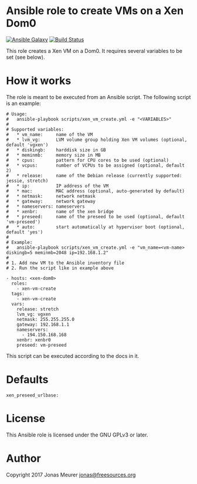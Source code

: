 # Ansible role to create VMs on a Xen Dom0

[![Ansible Galaxy](http://img.shields.io/badge/ansible--galaxy-xen-vm-create-blue.svg)](https://galaxy.ansible.com/mejo-/xen-vm-create/) [![Build Status](https://travis-ci.org/mejo-/ansible-role-xen-vm-create.svg?branch=master)](https://travis-ci.org/mejo-/ansible-role-xen-vm-create)

This role creates a Xen VM on a Dom0. It requires several variables
to be set (see below).

# How it works

The role is meant to be executed from an Ansible script. The following
script is an example:

```
# Usage:
#   ansible-playbook scripts/xen_vm_create.yml -e "<VARIABLES>"
#
# Supported variables:
#   * vm_name:     name of the VM
#   * lvm_vg:      LVM volume group holding Xen VM volumes (optional, default 'vgxen')
#   * diskingb:    harddisk size in GB
#   * meminmb:     memory size in MB
#   * cpus:        pattern for CPU cores to be used (optional)
#   * vcpus:       number of VCPUs to be assigned (optional, default 2)
#   * release:     name of the Debian release (currently supported: jessie, stretch)
#   * ip:          IP address of the VM
#   * mac:         MAC address (optional, auto-generated by default)
#   * netmask:     network netmask
#   * gateway:     network gateway
#   * nameservers: nameservers
#   * xenbr:       name of the xen bridge
#   * preseed:     name of the preseed to be used (optional, default 'vm-preseed')
#   * auto:        start automatically at hypervisor boot (optional, default 'yes')
#
# Example:
#   ansible-playbook scripts/xen_vm_create.yml -e "vm_name=<vm-name> diskingb=5 meminmb=2048 ip=192.168.1.2"
#
# 1. Add new VM to the Ansible inventory file
# 2. Run the script like in example above 

- hosts: <xen-dom0>
  roles:
    - xen-vm-create
  tags:
    - xen-vm-create
  vars:
    release: stretch
    lvm_vg: vgxen
    netmask: 255.255.255.0
    gateway: 192.168.1.1
    nameservers:
      - 194.150.168.168 
    xenbr: xenbr0
    preseed: vm-preseed
```

This script can be executed according to the docs in it.

# Defaults

```
xen_preseed_urlbase:
```

# License

This Ansible role is licensed under the GNU GPLv3 or later.

# Author

Copyright 2017 Jonas Meurer <jonas@freesources.org>
